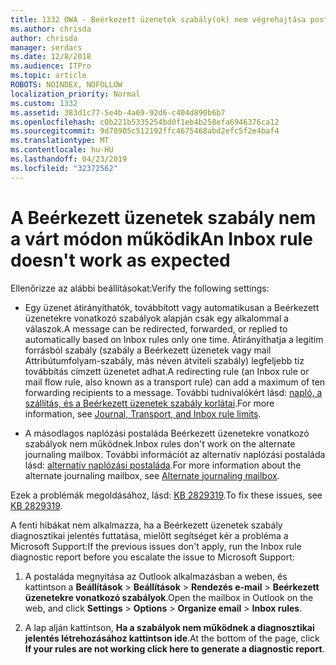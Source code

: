 ```yaml
---
title: 1332 OWA - Beérkezett üzenetek szabály(ok) nem végrehajtása postafiókhoz
ms.author: chrisda
author: chrisda
manager: serdars
ms.date: 12/8/2018
ms.audience: ITPro
ms.topic: article
ROBOTS: NOINDEX, NOFOLLOW
localization_priority: Normal
ms.custom: 1332
ms.assetid: 383d1c77-5e4b-4a69-92d6-c404d890b6b7
ms.openlocfilehash: c0b221b5335254bd0f1eb4b258efa6946376ca12
ms.sourcegitcommit: 9d78905c512192ffc4675468abd2efc5f2e4baf4
ms.translationtype: MT
ms.contentlocale: hu-HU
ms.lasthandoff: 04/23/2019
ms.locfileid: "32372562"
---
```

# <a name="an-inbox-rule-doesnt-work-as-expected"></a><span data-ttu-id="3f1ab-102">A Beérkezett üzenetek szabály nem a várt módon működik</span><span class="sxs-lookup"><span data-stu-id="3f1ab-102">An Inbox rule doesn't work as expected</span></span>

<span data-ttu-id="3f1ab-103">Ellenőrizze az alábbi beállításokat:</span><span class="sxs-lookup"><span data-stu-id="3f1ab-103">Verify the following settings:</span></span>

- <span data-ttu-id="3f1ab-104">Egy üzenet átirányíthatók, továbbított vagy automatikusan a Beérkezett üzenetekre vonatkozó szabályok alapján csak egy alkalommal a válaszok.</span><span class="sxs-lookup"><span data-stu-id="3f1ab-104">A message can be redirected, forwarded, or replied to automatically based on Inbox rules only one time.</span></span> <span data-ttu-id="3f1ab-105">Átirányíthatja a legitim forrásból szabály (szabály a Beérkezett üzenetek vagy mail Attribútumfolyam-szabály, más néven átviteli szabály) legfeljebb tíz továbbítás címzett üzenetet adhat.</span><span class="sxs-lookup"><span data-stu-id="3f1ab-105">A redirecting rule (an Inbox rule or mail flow rule, also known as a transport rule) can add a maximum of ten forwarding recipients to a message.</span></span> <span data-ttu-id="3f1ab-106">További tudnivalókért lásd: [napló, a szállítás, és a Beérkezett üzenetek szabály korlátai](https://docs.microsoft.com/office365/servicedescriptions/exchange-online-service-description/exchange-online-limits).</span><span class="sxs-lookup"><span data-stu-id="3f1ab-106">For more information, see [Journal, Transport, and Inbox rule limits](https://docs.microsoft.com/office365/servicedescriptions/exchange-online-service-description/exchange-online-limits).</span></span>

- <span data-ttu-id="3f1ab-107">A másodlagos naplózási postaláda Beérkezett üzenetekre vonatkozó szabályok nem működnek.</span><span class="sxs-lookup"><span data-stu-id="3f1ab-107">Inbox rules don't work on the alternate journaling mailbox.</span></span> <span data-ttu-id="3f1ab-108">További információt az alternatív naplózási postaláda lásd: [alternatív naplózási postaláda](https://docs.microsoft.com/Exchange/security-and-compliance/journaling/journaling#alternate-journaling-mailbox).</span><span class="sxs-lookup"><span data-stu-id="3f1ab-108">For more information about the alternate journaling mailbox, see [Alternate journaling mailbox](https://docs.microsoft.com/Exchange/security-and-compliance/journaling/journaling#alternate-journaling-mailbox).</span></span>

<span data-ttu-id="3f1ab-109">Ezek a problémák megoldásához, lásd: [KB 2829319](https://support.microsoft.com/kb/2829319).</span><span class="sxs-lookup"><span data-stu-id="3f1ab-109">To fix these issues, see [KB 2829319](https://support.microsoft.com/kb/2829319).</span></span>

<span data-ttu-id="3f1ab-110">A fenti hibákat nem alkalmazza, ha a Beérkezett üzenetek szabály diagnosztikai jelentés futtatása, mielőtt segítséget kér a probléma a Microsoft Support:</span><span class="sxs-lookup"><span data-stu-id="3f1ab-110">If the previous issues don't apply, run the Inbox rule diagnostic report before you escalate the issue to Microsoft Support:</span></span>

1. <span data-ttu-id="3f1ab-111">A postaláda megnyitása az Outlook alkalmazásban a weben, és kattintson a **Beállítások** \> **Beállítások** \> **Rendezés e-mail** \> **Beérkezett üzenetekre vonatkozó szabályok**.</span><span class="sxs-lookup"><span data-stu-id="3f1ab-111">Open the mailbox in Outlook on the web, and click **Settings** \> **Options** \> **Organize email** \> **Inbox rules**.</span></span>

2. <span data-ttu-id="3f1ab-112">A lap alján kattintson, **Ha a szabályok nem működnek a diagnosztikai jelentés létrehozásához kattintson ide**.</span><span class="sxs-lookup"><span data-stu-id="3f1ab-112">At the bottom of the page, click **If your rules are not working click here to generate a diagnostic report**.</span></span>

